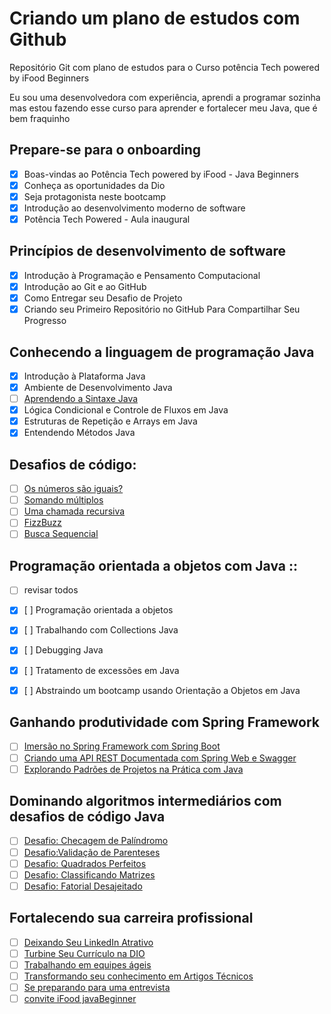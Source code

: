
# Criando um plano de estudos com Github
Repositório Git com plano de estudos para o Curso potência Tech powered by iFood Beginners

Eu sou uma desenvolvedora com experiência, aprendi a programar sozinha mas estou fazendo esse curso para aprender e fortalecer meu Java, que é bem fraquinho

## Prepare-se para o onboarding

- [x] Boas-vindas ao Potência Tech powered by iFood - Java Beginners
- [x] Conheça as oportunidades da Dio
- [x] Seja protagonista neste bootcamp
- [x] Introdução ao desenvolvimento moderno de software
- [x] Potência Tech Powered - Aula inaugural

## Princípios de desenvolvimento de software

- [x] Introdução à Programação e Pensamento Computacional
- [x] Introdução ao Git e ao GitHub
- [x] Como Entregar seu Desafio de Projeto
- [x] Criando seu Primeiro Repositório no GitHub Para Compartilhar Seu Progresso

## Conhecendo a linguagem de programação Java

- [x] Introdução à Plataforma Java
- [x] Ambiente de Desenvolvimento Java
- [ ] [Aprendendo a Sintaxe Java](https://web.dio.me/course/aprendendo-a-sintaxe-java/learning/f7af647f-d6ef-4663-8a3c-1f63129ee55f?back=/track/potencia-tech-powered-ifood-java-beginners&tab=undefined&moduleId=undefined)
- [x] Lógica Condicional e Controle de Fluxos em Java
- [x] Estruturas de Repetição e Arrays em Java
- [x] Entendendo Métodos Java

## Desafios de código:
- [ ] [Os números são iguais?](https://web.dio.me/coding/desafio-os-numeros-sao-iguais/algorithm/os-numeros-sao-iguais?back=/track/potencia-tech-powered-ifood-java-beginners&tab=undefined&moduleId=undefined)
- [ ] [Somando múltiplos](https://web.dio.me/coding/desafio-numero-solitario/algorithm/somando-multiplos?back=/track/potencia-tech-powered-ifood-java-beginners&tab=undefined&moduleId=undefined)
- [ ] [Uma chamada recursiva](https://web.dio.me/coding/desafio-adicionando-bits/algorithm/uma-chamada-recursiva?back=/track/potencia-tech-powered-ifood-java-beginners&tab=undefined&moduleId=undefined)
- [ ] [FizzBuzz](https://web.dio.me/coding/desafio-fizzbuzz/algorithm/fizzbuzz?back=/track/potencia-tech-powered-ifood-java-beginners&tab=undefined&moduleId=undefined)
- [ ] [Busca Sequencial](https://web.dio.me/coding/busca-sequencial/algorithm/busca-sequencial?back=/track/potencia-tech-powered-ifood-java-beginners&tab=undefined&moduleId=undefined)

## Programação orientada a objetos com Java ::
- [ ] revisar todos

- [x] [ ] Programação orientada a objetos
- [x] [ ] Trabalhando com Collections Java
- [x] [ ] Debugging Java
- [x] [ ] Tratamento de excessões em Java
- [x] [ ] Abstraindo um bootcamp usando Orientação a Objetos em Java

## Ganhando produtividade com Spring Framework

- [ ] [Imersão no Spring Framework com Spring Boot](https://web.dio.me/course/imersao-no-spring-framework-com-spring-boot/learning/76dae2f8-07b8-4801-b66a-cdc38209ab87?back=/track/potencia-tech-powered-ifood-java-beginners&tab=undefined&moduleId=undefined)
- [ ] [Criando uma API REST Documentada com Spring Web e Swagger](https://web.dio.me/course/criando-uma-api-rest-documentada-com-spring-web-e-swagger/learning/3f1916d5-4837-488a-8359-17ba9099d71c?back=/track/potencia-tech-powered-ifood-java-beginners&tab=undefined&moduleId=undefined)
- [ ] [Explorando Padrões de Projetos na Prática com Java](https://web.dio.me/project/explorando-padroes-de-projetos-na-pratica-com-java/learning/153606ac-4b80-42e6-a8a1-8bf117b60617?back=/track/potencia-tech-powered-ifood-java-beginners&tab=undefined&moduleId=undefined)

## Dominando algoritmos intermediários com desafios de código Java

- [ ] [Desafio: Checagem de Palíndromo](https://web.dio.me/coding/desafio-checagem-de-palindromo/algorithm/checagem-de-palindromos?back=/track/potencia-tech-powered-ifood-java-beginners&tab=undefined&moduleId=undefined)
- [ ] [Desafio:Validação de Parenteses](https://web.dio.me/coding/desafio-validacao-de-parenteses/algorithm/validacao-de-parenteses?back=/track/potencia-tech-powered-ifood-java-beginners&tab=undefined&moduleId=undefined)
- [ ] [Desafio: Quadrados Perfeitos](https://web.dio.me/coding/quadrados-perfeitos/algorithm/quadrados-perfeitos?back=/track/potencia-tech-powered-ifood-java-beginners&tab=undefined&moduleId=undefined)
- [ ] [Desafio: Classificando Matrizes](https://web.dio.me/coding/desafio-classificando-matrizes/algorithm/classificando-matrizes?back=/track/potencia-tech-powered-ifood-java-beginners&tab=undefined&moduleId=undefined)
- [ ] [Desafio: Fatorial Desajeitado](https://web.dio.me/coding/desafio-fatorial-desajeitado/algorithm/fatorial-desajeitado?back=/track/potencia-tech-powered-ifood-java-beginners&tab=undefined&moduleId=undefined)

## Fortalecendo sua carreira profissional

- [ ] [Deixando Seu LinkedIn Atrativo](https://web.dio.me/course/deixando-seu-linkedin-atrativo/learning/1e7414f9-0467-4464-b1df-f924fa69796b?back=/track/potencia-tech-powered-ifood-java-beginners&tab=undefined&moduleId=undefined)
- [ ] [Turbine Seu Currículo na DIO](https://web.dio.me/course/turbine-seu-curriculo-na-dio/learning/a2dd47e9-8b67-4317-b757-6f96b5412a63?back=/track/potencia-tech-powered-ifood-java-beginners&tab=undefined&moduleId=undefined)
- [ ] [Trabalhando em equipes ágeis](https://web.dio.me/course/trabalhando-em-equipes-ageis/learning/1efc7ad9-a0be-4144-8ed4-dbcdd7c3a948?back=/track/potencia-tech-powered-ifood-java-beginners&tab=undefined&moduleId=undefined)
- [ ] [Transformando seu conhecimento em Artigos Técnicos](https://web.dio.me/course/transformando-seu-conhecimento-em-artigos-tecnicos/learning/c41d2747-681f-4b03-adc5-048606660af8?back=/track/potencia-tech-powered-ifood-java-beginners&tab=undefined&moduleId=undefined)
- [ ] [Se preparando para uma entrevista](https://web.dio.me/course/se-preparando-para-uma-entrevista/learning/331205d5-9e2b-4c17-b0af-764d288e4fa3?back=/track/potencia-tech-powered-ifood-java-beginners&tab=undefined&moduleId=undefined)
- [ ] [convite iFood javaBeginner](https://web.dio.me/course/convite-para-o-minha-carreira-tech-potencia-tech-powered-by-ifood/learning/6a21e925-2432-409a-861d-9a3a5a3048c6?back=/track/potencia-tech-powered-ifood-java-beginners&tab=undefined&moduleId=undefined)
